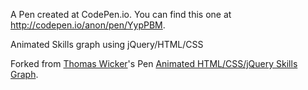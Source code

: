 A Pen created at CodePen.io. You can find this one at http://codepen.io/anon/pen/YypPBM.

 Animated Skills graph using jQuery/HTML/CSS

Forked from [Thomas Wicker](http://codepen.io/thomasjwicker/)'s Pen [Animated HTML/CSS/jQuery Skills Graph](http://codepen.io/thomasjwicker/pen/vHyui/).